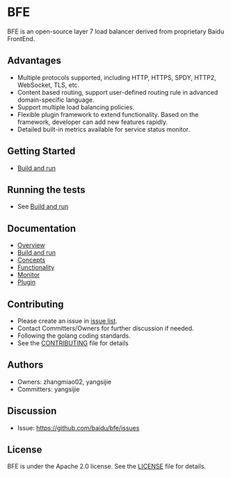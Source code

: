# BFE
BFE is an open-source layer 7 load balancer derived from proprietary Baidu FrontEnd.

## Advantages
- Multiple protocols supported, including HTTP, HTTPS, SPDY, HTTP2, WebSocket, TLS, etc.
- Content based routing, support user-defined routing rule in advanced domain-specific language.
- Support multiple load balancing policies.
- Flexible plugin framework to extend functionality. Based on the framework, developer can add new features rapidly.
- Detailed built-in metrics available for service status monitor.

## Getting Started
- [Build and run](docs/en_us/install.md)

## Running the tests
- See [Build and run](docs/en_us/install.md)

## Documentation
- [Overview](docs/en_us/overview.md)
- [Build and run](docs/en_us/install.md)
- [Concepts](docs/en_us/concept.md)
- [Functionality](docs/en_us/functionality.md)
- [Monitor](docs/en_us/monitor.md)
- [Plugin](docs/en_us/modules.md)

## Contributing
- Please create an issue in [issue list](http://github.com/baidu/bfe/issues).
- Contact Committers/Owners for further discussion if needed.
- Following the golang coding standards.
- See the [CONTRIBUTING](CONTRIBUTING.md) file for details

## Authors
- Owners: zhangmiao02, yangsijie
- Committers: yangsijie

## Discussion
- Issue: https://github.com/baidu/bfe/issues

## License
BFE is under the Apache 2.0 license. See the [LICENSE](LICENSE) file for details.

